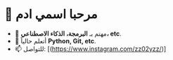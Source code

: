 # 👋 مرحبا اسمي ادم 

- 🚀 مهتم بـ **البرمجة، الذكاء الاصطناعي، etc**.  
- 🌱 أتعلم حالياً **Python, Git, etc**.  
- 📫 للتواصل: [(https://www.instagram.com/zz02yzz/)]
